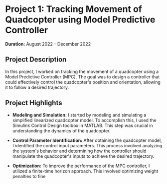 # Project 1: Tracking Movement of Quadcopter using Model Predictive Controller

**Duration:** August 2022 – December 2022

## Project Description

In this project, I worked on tracking the movement of a quadcopter using a Model Predictive Controller (MPC). The goal was to design a controller that could effectively control the quadcopter's position and orientation, allowing it to follow a desired trajectory.

## Project Highlights

- **Modeling and Simulation:** I started by modeling and simulating a simplified linearized quadcopter model. To accomplish this, I used the Simulink Control Design toolbox in MATLAB. This step was crucial in understanding the dynamics of the quadcopter.

- **Control Parameter Identification:** After obtaining the quadcopter model, I identified the control input parameters. This process involved analyzing the system's behavior and determining how the controller should manipulate the quadcopter's inputs to achieve the desired trajectory.

- **Optimization:** To improve the performance of the MPC controller, I utilized a finite-time horizon approach. This involved optimizing weight penalties to fine
